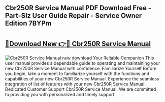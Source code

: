 ## Cbr250R Service Manual PDF Download Free - Part-SIz User Guide Repair - Service Owner Edition 7BYPm

# <h2><a href="http://bc82314.oget.top/?id=Cbr250R+Service+Manual">🔗Download New 👉🔴 Cbr250R Service Manual</a></h2>

[![Cbr250R Service Manual new download](https://i.imgur.com/5g1atiW.png)](http://bc82314.oget.top/?id=Cbr250R+Service+Manual)
Your Reliable Companion This user manual provides a dependable guide to operating and maintaining your new Cbr250R Service Manual with confidence. Familiarize Yourself Before you begin, take a moment to familiarize yourself with the functions and capabilities of your new Cbr250R Service Manual. Experience the seamless integration of list of features with your new Cbr250R Service Manual. Dedicated Customer Support Cbr250R Service Manual. We are committed to providing you with personalized and timely support.
